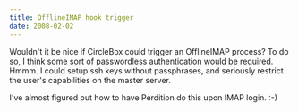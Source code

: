 ```yaml
---
title: OfflineIMAP hook trigger
date: 2008-02-02
---
```

Wouldn't it be nice if CircleBox could trigger an OfflineIMAP process? To do so, I think some sort of passwordless authentication would be required. Hmmm. I could setup ssh keys without passphrases, and seriously restrict the user's capabilities on the master server.

I've almost figured out how to have Perdition do this upon IMAP login. :-)

